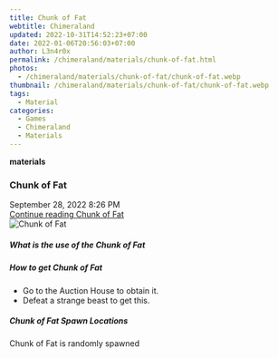 ```yaml
---
title: Chunk of Fat
webtitle: Chimeraland
updated: 2022-10-31T14:52:23+07:00
date: 2022-01-06T20:56:03+07:00
author: L3n4r0x
permalink: /chimeraland/materials/chunk-of-fat.html
photos:
  - /chimeraland/materials/chunk-of-fat/chunk-of-fat.webp
thumbnail: /chimeraland/materials/chunk-of-fat/chunk-of-fat.webp
tags:
  - Material
categories:
  - Games
  - Chimeraland
  - Materials
---
```


<section id="bootstrap-wrapper"><link rel="stylesheet" href="https://cdn.statically.io/gh/dimaslanjaka/Web-Manajemen/40ac3225/css/bootstrap-4.5-wrapper.css"/><div class="row g-0 border rounded overflow-hidden flex-md-row mb-4 shadow-sm position-relative"><div class="col p-4 d-flex flex-column position-static"><strong class="d-inline-block mb-2 text-success">materials</strong><h3 class="mb-0">Chunk of Fat</h3><div class="mb-1 text-muted">September 28, 2022 8:26 PM</div><a href="#" class="stretched-link d-none">Continue reading Chunk of Fat</a></div><div class="col-auto d-none d-lg-block"><img src="/chimeraland/materials/chunk-of-fat/chunk-of-fat.webp" alt="Chunk of Fat"/></div></div><div class="row"><div class="col-lg-6 col-12 mb-2"><div class="card"><div class="card-body"><h5 class="card-title">What is the use of the Chunk of Fat</h5><div class="card-text"><ul></ul></div></div></div></div><div class="col-lg-6 col-12 mb-2"><div class="card"><div class="card-body"><h5 class="card-title">How to get Chunk of Fat</h5><div class="card-text"><ul><li>Go to the Auction House to obtain it.</li><li>Defeat a strange beast to get this.</li></ul></div></div></div></div><div class="col-12 mb-2"><h5>Chunk of Fat Spawn Locations</h5><p>Chunk of Fat is randomly spawned</p></div></div></section>